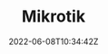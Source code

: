---
date: 2022-06-08T10:34:42Z
draft: true
aliases: []
categories: ['various']
series: []
tags: ['various']
chroma: false
toc: true
title: Mikrotik
description: 
---